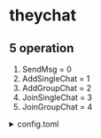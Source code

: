 # theychat

## 5 operation
1. SendMsg = 0
2. AddSingleChat = 1
3. AddGroupChat = 2
4. JoinSingleChat = 3
5. JoinGroupChat = 4

<details>
<summary>config.toml</summary>

**放在根目录下**

```
[detail]
page_size = 5
single_chat_cap = 2
group_chat_cap = 500
[redis]
host = "127.0.0.1"
port = "6379"
db = 0
[mysql]
user = "root"
password = "123456"
host = "localhost"
port = "3306"
dns = ""
[token]
secret_key = "cgynbnbznb"
effect_time = 7200000000000
```

</details>